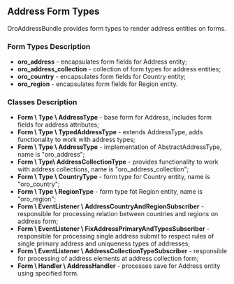 Address Form Types
------------------

OroAddressBundle provides form types to render address entities on forms.

### Form Types Description

* **oro\_address** - encapsulates form fields for Address entity;
* **oro\_address\_collection** - collection of form types for address entities;
* **oro\_country** - encapsulates form fields for Country entity;
* **oro\_region** - encapsulates form fields for Region entity.

### Classes Description

* **Form \ Type \ AddressType** - base form for Address, includes form fields for address attributes;
* **Form \ Type \ TypedAddressType** - extends AddressType, adds functionality to work with address types;
* **Form \ Type \ AddressType** - implementation of AbstractAddressType, name is "oro_address";
* **Form \ Type\ AddressCollectionType** - provides functionality to work with address collections,
name is "oro_address_collection";
* **Form \ Type \ CountryType** - form type for Country entity, name is "oro_country";
* **Form \ Type \ RegionType** - form type fot Region entity, name is "oro_region";
* **Form \ EventListener \ AddressCountryAndRegionSubscriber** - responsible for processing relation
between countries and regions on address form;
* **Form \ EventListener \ FixAddressPrimaryAndTypesSubscriber** - responsible for processing single address submit
to respect rules of single primary address and uniqueness types of addresses;
* **Form \ EventListener \ AddressCollectionTypeSubscriber** - responsible for processing
of address elements at address collection form;
* **Form \ Handler \ AddressHandler** - processes save for Address entity using specified form.
